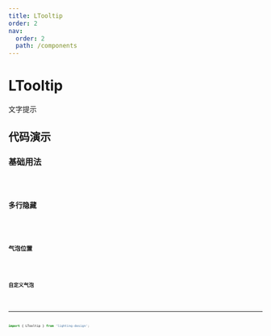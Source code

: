```yaml
---
title: LTooltip
order: 2
nav:
  order: 2
  path: /components
---
```


# LTooltip

文字提示

## 代码演示

### 基础用法

<code src="./demos/base.tsx"/>

### 多行隐藏

<code src="./demos/rowHide.tsx"/>

### 气泡位置

<code src="./demos/placement.tsx"/>

### 自定义气泡

<code src="./demos/customTitle.tsx"/>

---

```ts
import { LTooltip } from 'lighting-design';
```

<API></API>
